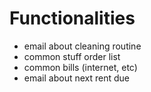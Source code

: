 # Functionalities
- email about cleaning routine
- common stuff order list
- common bills (internet, etc)
- email about next rent due

